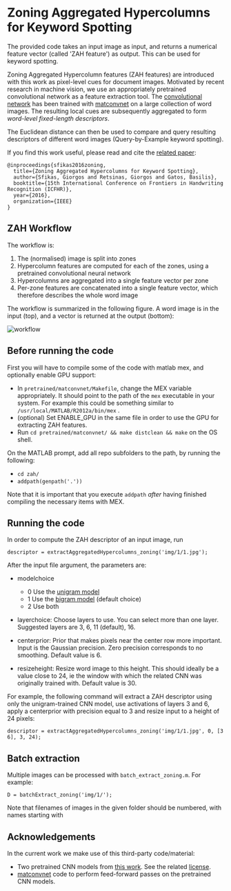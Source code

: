 # Zoning Aggregated Hypercolumns for Keyword Spotting #

The provided code takes an input image as input, and returns a numerical feature vector (called 'ZAH feature') as output. This can be used for keyword spotting.

Zoning Aggregated Hypercolumn features (ZAH features) are introduced with this work as pixel-level cues for document images.
Motivated by recent research in machine vision, we use an appropriately pretrained convolutional network as a feature extraction tool.
The [convolutional network] has been trained with [matconvnet] on a large collection of word images.
The resulting local cues are subsequently aggregated to form *word-level fixed-length descriptors*.

The Euclidean distance can then be used to compare and query resulting descriptors of different word images (Query-by-Example keyword spotting).

If you find this work useful, please read and cite the [related paper]:
```
@inproceedings{sfikas2016zoning,
  title={Zoning Aggregated Hypercolumns for Keyword Spotting},
  author={Sfikas, Giorgos and Retsinas, Giorgos and Gatos, Basilis},
  booktitle={15th International Conference on Frontiers in Handwriting Recognition (ICFHR)},
  year={2016},
  organization={IEEE}
}
```

## ZAH Workflow

The workflow is:

1. The (normalised) image is split into zones
2. Hypercolumn features are computed for each of the zones, using a pretrained convolutional neural network
3. Hypercolumns are aggregated into a single feature vector per zone 
4. Per-zone features are concatenated into a single feature vector, which therefore describes the whole word image

The workflow is summarized in the following figure. A word image is in the input (top), and a vector is returned at the output (bottom):

![workflow](https://github.com/sfikas/zah/blob/master/img/workflow.png "ZAH Workflow")

## Before running the code

First you will have to compile some of the code with matlab mex, and optionally enable GPU support: 

* In ```pretrained/matconvnet/Makefile```, change the MEX variable appropriately. It should point to the path of the ```mex``` executable in your system. 
For example this could be something similar to ```/usr/local/MATLAB/R2012a/bin/mex``` .
* (optional) Set ENABLE_GPU in the same file in order to use the GPU for extracting ZAH features.
* Run ```cd pretrained/matconvnet/ && make distclean && make``` on the OS shell.

On the MATLAB prompt, add all repo subfolders to the path, by running the following:

* ```cd zah/```
* ```addpath(genpath('.'))```

Note that it is important that you execute ```addpath``` *after* having finished compiling the necessary items with MEX.

## Running the code

In order to compute the ZAH descriptor of an input image, run

```
descriptor = extractAggregatedHypercolumns_zoning('img/1/1.jpg');
```

After the input file argument, the parameters are: 

* modelchoice
    * 0           Use the [unigram model](https://github.com/sfikas/zah/blob/master/pretrained/models/charnet_layers.mat)
    * 1           Use the [bigram model](https://github.com/sfikas/zah/blob/master/pretrained/models/bigramsvtnet_layers.mat) (default choice)
    * 2           Use both

* layerchoice:  Choose layers to use. You can select more than one layer. Suggested layers are 3, 6, 11 (default), 16.
* centerprior:  Prior that makes pixels near the center row more important. Input is the Gaussian precision. Zero precision corresponds to no smoothing. Default value is 6.
* resizeheight: Resize word image to this height. This should ideally be a value close to 24, ie the window with which the related CNN was originally trained with. Default value is 30.

For example, the following command will extract a ZAH descriptor using only the unigram-trained CNN model, use activations of layers 3 and 6, apply a centerprior with precision equal to 3 and resize input to a height of 24 pixels:

```
descriptor = extractAggregatedHypercolumns_zoning('img/1/1.jpg', 0, [3 6], 3, 24);
```

## Batch extraction

Multiple images can be processed with ```batch_extract_zoning.m```. For example:

```
D = batchExtract_zoning('img/1/');
```

Note that filenames of images in the given folder should be numbered, with names starting with 

## Acknowledgements

In the current work we make use of this third-party code/material:

* Two pretrained CNN models from [this work]. See the related [license].
* [matconvnet] code to perform feed-forward passes on the pretrained CNN models.


[related paper]: <http://www.cs.uoi.gr/~sfikas/2016ICFHR-ZAH.pdf>
[here]: <https://bitbucket.org/jaderberg/eccv2014_textspotting>
[this work]: <http://www.robots.ox.ac.uk/~vgg/publications/2014/Jaderberg14/jaderberg14.pdf>
[convolutional network]: <http://www.robots.ox.ac.uk/~vgg/publications/2014/Jaderberg14/jaderberg14.pdf>
[matconvnet]: <http://www.vlfeat.org/matconvnet/>
[license]: <https://github.com/sfikas/zah/blob/master/pretrained/LICENSE>
